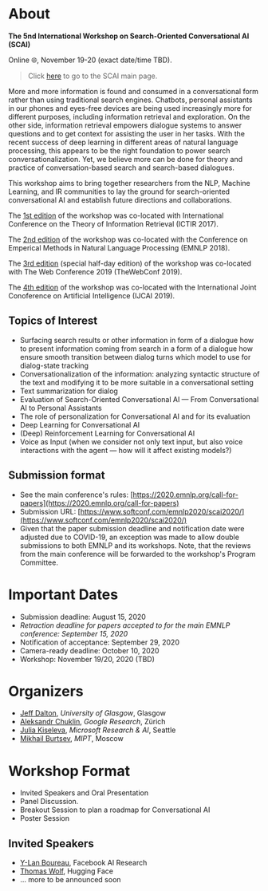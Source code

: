 # About

**The 5nd International Workshop on Search-Oriented Conversational AI (SCAI)**

Online 🌐, November 19-20 (exact date/time TBD).

> Click [here](https://scai.info) to go to the SCAI main page.

More and more information is found and consumed in a conversational form
rather than using traditional search engines. Chatbots, personal assistants
in our phones and eyes-free devices are being used increasingly more for
different purposes, including information retrieval and exploration. On the
other side, information retrieval empowers dialogue systems to answer
questions and to get context for assisting the user in her tasks.  With the
recent success of deep learning in different areas of natural language
processing, this appears to be the right foundation to power search
conversationalization. Yet, we believe more can be done for theory and
practice of conversation-based search and search-based dialogues.

This workshop aims to bring together researchers from the NLP, Machine
Learning, and IR communities to lay the ground for search-oriented
conversational AI and establish future directions and collaborations.

The [1st edition](/2017/) of the workshop was co-located with International Conference on the Theory of Information Retrieval (ICTIR 2017).

The [2nd edition](/2018/) of the workshop was co-located with the Conference on Emperical Methods in Natural Language Processing (EMNLP 2018).

The [3rd edition](/www2019/) (special half-day edition) of the workshop was co-located with The Web Conference 2019 (TheWebConf 2019).

The [4th edition](/ijcai2019/) of the workshop was co-located with the International Joint Conoference on Artificial Intelligence (IJCAI 2019).

## Topics of Interest
   * Surfacing search results or other information in form of a dialogue
how to present information coming from search in a form of a dialogue
how ensure smooth transition between dialog turns
which model to use for dialog-state tracking
   * Conversationalization of the information: analyzing syntactic structure
of the text and modifying it to be more suitable in a conversational setting
   * Text summarization for dialog
   * Evaluation of Search-Oriented Conversational AI — From
Conversational AI to Personal Assistants
   * The role of personalization for Conversational AI and for its
evaluation
   * Deep Learning for Conversational AI
   * (Deep) Reinforcement Learning for Conversational AI
   * Voice as Input (when we consider not only text input, but also voice
interactions with the agent — how will it affect existing models?)

## Submission format
  * See the main conference's rules: [https://2020.emnlp.org/call-for-papers](https://2020.emnlp.org/call-for-papers)
  * Submission URL: [https://www.softconf.com/emnlp2020/scai2020/](https://www.softconf.com/emnlp2020/scai2020/)
  * Given that the paper submission deadline and notification date were adjusted due to COVID-19, an exception was made to allow double submissions to both EMNLP and its workshops. Note, that the reviews from the main conference will be forwarded to the workshop's Program Committee.

# Important Dates
  * Submission deadline: August 15, 2020
  * _Retraction deadline for papers accepted to for the main EMNLP conference: September 15, 2020_
  * Notification of acceptance: September 29, 2020
  * Camera-ready deadline: October 10, 2020
  * Workshop: November 19/20, 2020 (TBD)

# Organizers
  * [Jeff Dalton](http://www.dcs.gla.ac.uk/~jeff/), *University of Glasgow*, Glasgow
  * [Aleksandr Chuklin](https://www.linkedin.com/in/chuklin/), *Google Research*, Zürich
  * [Julia Kiseleva](http://juliakiseleva.com), *Microsoft Research & AI*, Seattle
  * [Mikhail Burtsev](https://www.linkedin.com/in/mikhail-burtsev-85a47b9/), *MIPT*, Moscow

# Workshop Format
  * Invited Speakers and Oral Presentation
  * Panel Discussion.
  * Breakout Session to plan a roadmap for Conversational AI
  * Poster Session

## Invited Speakers
* [Y-Lan Boureau](https://research.fb.com/people/boureau-y-lan/), Facebook AI Research
* [Thomas Wolf](https://thomwolf.io), Hugging Face
* ... more to be announced soon

